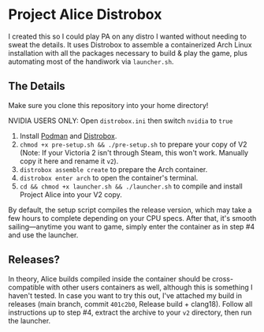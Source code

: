 # Project Alice Distrobox

I created this so I could play PA on any distro I wanted without needing to sweat the details. It uses Distrobox to assemble a containerized Arch Linux installation with all the packages necessary to build & play the game, plus automating most of the handiwork via `launcher.sh`.

## The Details

Make sure you clone this repository into your home directory!

NVIDIA USERS ONLY: Open `distrobox.ini` then switch `nvidia` to `true`

1. Install [Podman](https://podman.io/) and [Distrobox](https://distrobox.it/).
2. `chmod +x pre-setup.sh && ./pre-setup.sh` to prepare your copy of V2 (Note: If your Victoria 2 isn't through Steam, this won't work. Manually copy it here and rename it `v2`).
3. `distrobox assemble create` to prepare the Arch container.
4. `distrobox enter arch` to open the container's terminal.
5. `cd && chmod +x launcher.sh && ./launcher.sh` to compile and install Project Alice into your V2 copy.

By default, the setup script compiles the release version, which may take a few hours to complete depending on your CPU specs. After that, it's smooth sailing—anytime you want to game, simply enter the container as in step #4 and use the launcher.

## Releases?

In theory, Alice builds compiled inside the container should be cross-compatible with other users containers as well, although this is something I haven't tested. In case you want to try this out, I've attached my build in releases (main branch, commit `401c2b0`, Release build + clang18). Follow all instructions up to step #4, extract the archive to your `v2` directory, then run the launcher.
